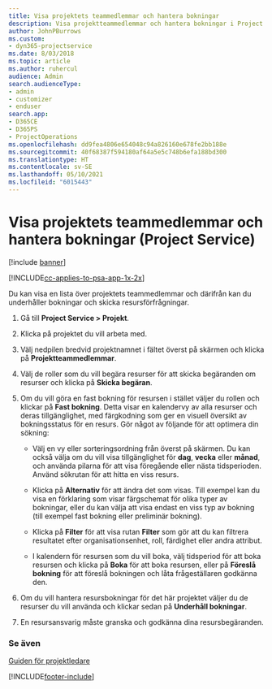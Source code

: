 ```yaml
---
title: Visa projektets teammedlemmar och hantera bokningar
description: Visa projektteammedlemmar och hantera bokningar i Project Service
author: JohnPBurrows
ms.custom:
- dyn365-projectservice
ms.date: 8/03/2018
ms.topic: article
ms.author: ruhercul
audience: Admin
search.audienceType:
- admin
- customizer
- enduser
search.app:
- D365CE
- D365PS
- ProjectOperations
ms.openlocfilehash: dd9fea4806e654048c94a826160e678fe2bb188e
ms.sourcegitcommit: 40f68387f594180af64a5e5c748b6efa188bd300
ms.translationtype: HT
ms.contentlocale: sv-SE
ms.lasthandoff: 05/10/2021
ms.locfileid: "6015443"
---
```

# <a name="view-project-team-members-and-manage-bookings-project-service"></a>Visa projektets teammedlemmar och hantera bokningar (Project Service)

[!include [banner](../includes/psa-now-project-operations.md)]

[!INCLUDE[cc-applies-to-psa-app-1x-2x](../includes/cc-applies-to-psa-app-1x-2x.md)]

Du kan visa en lista över projektets teammedlemmar och därifrån kan du underhåller bokningar och skicka resursförfrågningar.  
  
1.  Gå till **Project Service > Projekt**.  
  
2.  Klicka på projektet du vill arbeta med.  
  
3.  Välj nedpilen bredvid projektnamnet i fältet överst på skärmen och klicka på **Projektteammedlemmar**.  
  
4.  Välj de roller som du vill begära resurser för att skicka begäranden om resurser och klicka på **Skicka begäran**.  
  
5.  Om du vill göra en fast bokning för resursen i stället väljer du rollen och klickar på **Fast bokning**. Detta visar en kalendervy av alla resurser och deras tillgänglighet, med färgkodning som ger en visuell översikt av bokningsstatus för en resurs. Gör något av följande för att optimera din sökning:  
  
    -   Välj en vy eller sorteringsordning från överst på skärmen. Du kan också välja om du vill visa tillgänglighet för **dag**, **vecka** eller **månad**, och använda pilarna för att visa föregående eller nästa tidsperioden. Använd sökrutan för att hitta en viss resurs.  
  
    -   Klicka på **Alternativ** för att ändra det som visas. Till exempel kan du visa en förklaring som visar färgschemat för olika typer av bokningar, eller du kan välja att visa endast en viss typ av bokning (till exempel fast bokning eller preliminär bokning).  
  
    -   Klicka på **Filter** för att visa rutan **Filter** som gör att du kan filtrera resultatet efter organisationsenhet, roll, färdighet eller andra attribut.  
  
    -   I kalendern för resursen som du vill boka, välj tidsperiod för att boka resursen och klicka på **Boka** för att boka resursen, eller på **Föreslå bokning** för att föreslå bokningen och låta frågeställaren godkänna den.  
  
6.  Om du vill hantera resursbokningar för det här projektet väljer du de resurser du vill använda och klickar sedan på **Underhåll bokningar**.  
  
7.  En resursansvarig måste granska och godkänna dina resursbegäranden.  
  
### <a name="see-also"></a>Se även  
 [Guiden för projektledare](../psa/project-manager-guide.md)


[!INCLUDE[footer-include](../includes/footer-banner.md)]